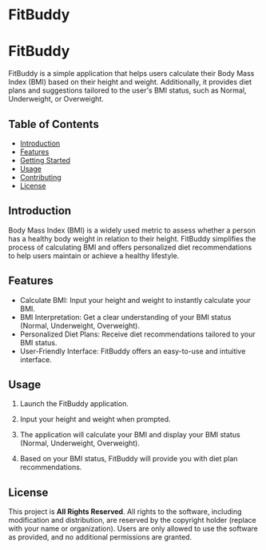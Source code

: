# FitBuddy

# FitBuddy

FitBuddy is a simple application that helps users calculate their Body Mass Index (BMI) based on their height and weight. Additionally, it provides diet plans and suggestions tailored to the user's BMI status, such as Normal, Underweight, or Overweight.

## Table of Contents

- [Introduction](#introduction)
- [Features](#features)
- [Getting Started](#getting-started)
- [Usage](#usage)
- [Contributing](#contributing)
- [License](#license)

## Introduction

Body Mass Index (BMI) is a widely used metric to assess whether a person has a healthy body weight in relation to their height. FitBuddy simplifies the process of calculating BMI and offers personalized diet recommendations to help users maintain or achieve a healthy lifestyle.

## Features

- Calculate BMI: Input your height and weight to instantly calculate your BMI.
- BMI Interpretation: Get a clear understanding of your BMI status (Normal, Underweight, Overweight).
- Personalized Diet Plans: Receive diet recommendations tailored to your BMI status.
- User-Friendly Interface: FitBuddy offers an easy-to-use and intuitive interface.

## Usage
1. Launch the FitBuddy application.

2. Input your height and weight when prompted.

3. The application will calculate your BMI and display your BMI status (Normal, Underweight, Overweight).

4. Based on your BMI status, FitBuddy will provide you with diet plan recommendations.

## License

This project is **All Rights Reserved**. All rights to the software, including modification and distribution, are reserved by the copyright holder (replace with your name or organization). Users are only allowed to use the software as provided, and no additional permissions are granted.
